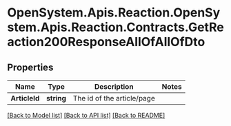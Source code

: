 # OpenSystem.Apis.Reaction.OpenSystem.Apis.Reaction.Contracts.GetReaction200ResponseAllOfAllOfDto

## Properties

Name | Type | Description | Notes
------------ | ------------- | ------------- | -------------
**ArticleId** | **string** | The id of the article/page | 

[[Back to Model list]](../README.md#documentation-for-models) [[Back to API list]](../README.md#documentation-for-api-endpoints) [[Back to README]](../README.md)


